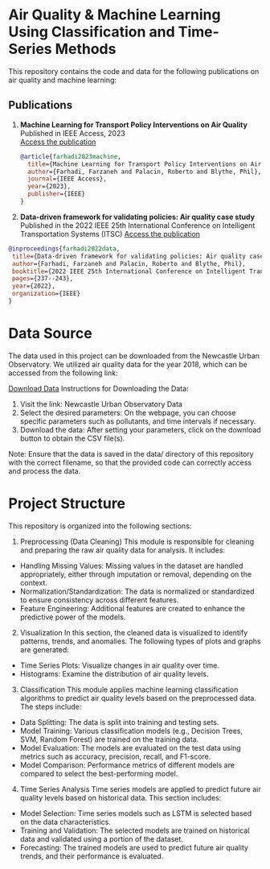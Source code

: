 # Air Quality & Machine Learning Using Classification and Time-Series Methods

This repository contains the code and data for the following publications on air quality and machine learning:

## Publications
1. **Machine Learning for Transport Policy Interventions on Air Quality**  
   Published in IEEE Access, 2023  
   [Access the publication](https://ieeexplore.ieee.org/document/10114913)  
   
   ```bibtex
   @article{farhadi2023machine,
     title={Machine Learning for Transport Policy Interventions on Air Quality},
     author={Farhadi, Farzaneh and Palacin, Roberto and Blythe, Phil},
     journal={IEEE Access},
     year={2023},
     publisher={IEEE}
   }
   
2. **Data-driven framework for validating policies: Air quality case study**
Published in the 2022 IEEE 25th International Conference on Intelligent Transportation Systems (ITSC)
 [Access the publication](https://ieeexplore.ieee.org/abstract/document/9922587)

 ```bibtex
@inproceedings{farhadi2022data,
  title={Data-driven framework for validating policies: Air quality case study},
  author={Farhadi, Farzaneh and Palacin, Roberto and Blythe, Phil},
  booktitle={2022 IEEE 25th International Conference on Intelligent Transportation Systems (ITSC)},
  pages={237--243},
  year={2022},
  organization={IEEE}
}
```

# Data Source 
The data used in this project can be downloaded from the Newcastle Urban Observatory. We utilized air quality data for the year 2018, which can be accessed from the following link:

[Download Data](https://newcastle.urbanobservatory.ac.uk/data/agg/3600/years/2018)
Instructions for Downloading the Data:
1. Visit the link: Newcastle Urban Observatory Data
2. Select the desired parameters: On the webpage, you can choose specific parameters such as pollutants, and time intervals if necessary.
3. Download the data: After setting your parameters, click on the download button to obtain the CSV file(s).

Note:
Ensure that the data is saved in the data/ directory of this repository with the correct filename, so that the provided code can correctly access and process the data.

# Project Structure
This repository is organized into the following sections:

1. Preprocessing (Data Cleaning)
This module is responsible for cleaning and preparing the raw air quality data for analysis. It includes:

* Handling Missing Values: Missing values in the dataset are handled appropriately, either through imputation or removal, depending on the context. 
* Normalization/Standardization: The data is normalized or standardized to ensure consistency across different features.
* Feature Engineering: Additional features are created to enhance the predictive power of the models.

2. Visualization
In this section, the cleaned data is visualized to identify patterns, trends, and anomalies. The following types of plots and graphs are generated:

* Time Series Plots: Visualize changes in air quality over time.
* Histograms: Examine the distribution of air quality levels.

3. Classification
This module applies machine learning classification algorithms to predict air quality levels based on the preprocessed data. The steps include:

* Data Splitting: The data is split into training and testing sets.
* Model Training: Various classification models (e.g., Decision Trees, SVM, Random Forest) are trained on the training data.
* Model Evaluation: The models are evaluated on the test data using metrics such as accuracy, precision, recall, and F1-score.
* Model Comparison: Performance metrics of different models are compared to select the best-performing model.

4. Time Series Analysis
Time series models are applied to predict future air quality levels based on historical data. This section includes:

* Model Selection: Time series models such as LSTM is selected based on the data characteristics.
* Training and Validation: The selected models are trained on historical data and validated using a portion of the dataset.
* Forecasting: The trained models are used to predict future air quality trends, and their performance is evaluated.

